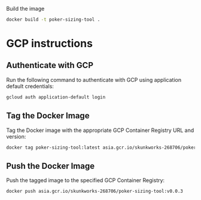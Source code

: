 Build the image

```bash
docker build -t poker-sizing-tool .
```

# GCP instructions


## Authenticate with GCP
Run the following command to authenticate with GCP using application default credentials:
```bash
gcloud auth application-default login
```

## Tag the Docker Image
Tag the Docker image with the appropriate GCP Container Registry URL and version:
```bash
docker tag poker-sizing-tool:latest asia.gcr.io/skunkworks-268706/poker-sizing-tool:v0.0.3
```

## Push the Docker Image
Push the tagged image to the specified GCP Container Registry:
```bash
docker push asia.gcr.io/skunkworks-268706/poker-sizing-tool:v0.0.3
```

